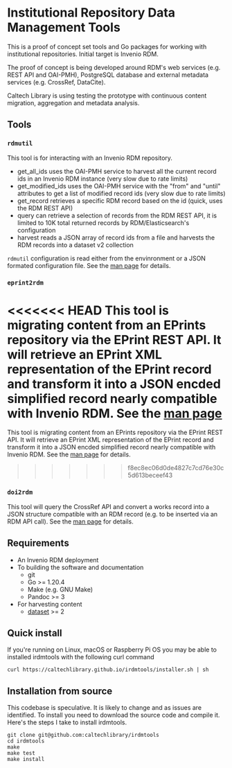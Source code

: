 
Institutional Repository Data Management Tools
==============================================

This is a proof of concept set tools and Go packages for
working with institutional repositories. Initial target is
Invenio RDM.

The proof of concept is being developed around RDM's web services 
(e.g. REST API and OAI-PMH), PostgreSQL database and external metadata
services (e.g. CrossRef, DataCite).

Caltech Library is using testing the prototype with continuous content
migration, aggregation and metadata analysis.

## Tools

### `rdmutil`

This tool is for interacting with an Invenio RDM repository.

- get_all_ids uses the OAI-PMH service to harvest all the current record ids in an Invenio RDM instance (very slow due to rate limits)
- get_modified_ids uses the OAI-PMH service with the "from" and "until" attributes to get a list of modified record ids (very slow due to rate limits)
- get_record retrieves a specific RDM record based on the id (quick, uses the RDM REST API)
- query can retrieve a selection of records from the RDM REST API, it is limited to 10K total returned records by RDM/Elasticsearch's configuration
- harvest reads a JSON array of record ids from a file and harvests the RDM records into a dataset v2 collection

`rdmutil` configuration is read either from the envinronment or a JSON formated configuration file.  See the [man page](rdmutil.1.md) for details.

### `eprint2rdm`

<<<<<<< HEAD
This tool is migrating content from an EPrints repository via the EPrint REST API.  It will retrieve an EPrint XML representation of the EPrint record  and transform it into a JSON encded simplified record nearly compatible with Invenio RDM. See the [man page](eprint2rdm.1.md)
=======
This tool is migrating content from an EPrints repository via the EPrint REST API.  It will retrieve an EPrint XML representation of the EPrint record  and transform it into a JSON encded simplified record nearly compatible with Invenio RDM.  See the [man page](eprint2rdm.1.md) for details.
>>>>>>> f8ec8ec06d0de4827c7cd76e30c5d613beceef43

### `doi2rdm`

This tool will query the CrossRef API and convert a works record into a JSON structure compatible with an RDM record (e.g. to be inserted via an RDM API call).  See the [man page](eprint2rdm.1.md) for details.

## Requirements

- An Invenio RDM deployment
- To building the software and documentation
    - git
    - Go >= 1.20.4
    - Make (e.g. GNU Make)
    - Pandoc >= 3
- For harvesting content
    - [dataset](https://github.com/caltechlibrary/dataset/) >= 2

## Quick install

If you're running on Linux, macOS or Raspberry Pi OS you may be able to installed irdmtools with the following curl command

~~~
curl https://caltechlibrary.github.io/irdmtools/installer.sh | sh
~~~

## Installation from source

This codebase is speculative. It is likely to change and 
as issues are identified. To install you need to download
the source code and compile it.  Here's the steps I take to
install irdmtools.

~~~
git clone git@github.com:caltechlibrary/irdmtools
cd irdmtools
make
make test
make install
~~~


